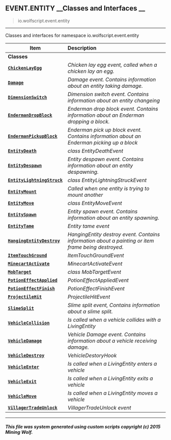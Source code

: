 ## EVENT.ENTITY __Classes and Interfaces __

>io.wolfscript.event.entity

---

Classes and interfaces for namespace io.wolfscript.event.entity

Item | Description   
--- | :--- 
__Classes__|
__[`ChickenLayEgg`](ChickenLayEgg.md)__ | _Chicken lay egg event, called when a chicken lay an egg._ 
__[`Damage`](Damage.md)__ | _Damage event. Contains information about an entity taking damage._ 
__[`DimensionSwitch`](DimensionSwitch.md)__ | _Dimension switch event. Contains information about an entity changeing_ 
__[`EndermanDropBlock`](EndermanDropBlock.md)__ | _Enderman drop block event. Contains information about an Enderman dropping a block._ 
__[`EndermanPickupBlock`](EndermanPickupBlock.md)__ | _Enderman pick up block event. Contains information about an Enderman picking up a block_ 
__[`EntityDeath`](EntityDeath.md)__ | _class EntityDeathEvent_ 
__[`EntityDespawn`](EntityDespawn.md)__ | _Entity despawn event. Contains information about an entity despawning._ 
__[`EntityLightningStruck`](EntityLightningStruck.md)__ | _class EntityLightningStruckEvent_ 
__[`EntityMount`](EntityMount.md)__ | _Called when one entity is trying to mount another_ 
__[`EntityMove`](EntityMove.md)__ | _class EntityMoveEvent_ 
__[`EntitySpawn`](EntitySpawn.md)__ | _Entity spawn event. Contains information about an entity spawning._ 
__[`EntityTame`](EntityTame.md)__ | _Entity tame event_ 
__[`HangingEntityDestroy`](HangingEntityDestroy.md)__ | _HangingEntity destroy event. Contains information about a painting or item frame being destroyed._ 
__[`ItemTouchGround`](ItemTouchGround.md)__ | _ItemTouchGroundEvent_ 
__[`MinecartActivate`](MinecartActivate.md)__ | _MinecartActivateEvent_ 
__[`MobTarget`](MobTarget.md)__ | _class MobTargetEvent_ 
__[`PotionEffectApplied`](PotionEffectApplied.md)__ | _PotionEffectAppliedEvent_ 
__[`PotionEffectFinish`](PotionEffectFinish.md)__ | _PotionEffectFinishEvent_ 
__[`ProjectileHit`](ProjectileHit.md)__ | _ProjectileHitEvent_ 
__[`SlimeSplit`](SlimeSplit.md)__ | _Slime split event, Contains information about a slime split._ 
__[`VehicleCollision`](VehicleCollision.md)__ | _Is called when a vehicle collides with a LivingEntity_ 
__[`VehicleDamage`](VehicleDamage.md)__ | _Vehicle Damage event. Contains information about a vehicle receiving damage._ 
__[`VehicleDestroy`](VehicleDestroy.md)__ | _VehicleDestoryHook_ 
__[`VehicleEnter`](VehicleEnter.md)__ | _Is called when a LivingEntity enters a vehicle_ 
__[`VehicleExit`](VehicleExit.md)__ | _Is called when a LivingEntity exits a vehicle_ 
__[`VehicleMove`](VehicleMove.md)__ | _Is called when a LivingEntity moves a vehicle_ 
__[`VillagerTradeUnlock`](VillagerTradeUnlock.md)__ | _VillagerTradeUnlock event_ 



---



##### This file was system generated using custom scripts copyright (c) 2015 Mining Wolf.
	

